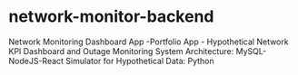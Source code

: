 # network-monitor-backend
Network Monitoring Dashboard App
-Portfolio App - Hypothetical Network KPI Dashboard and Outage Monitoring
System Architecture: MySQL-NodeJS-React
Simulator for Hypothetical Data: Python

